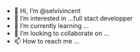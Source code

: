 - 👋 Hi, I’m @selvivincent
- 👀 I’m interested in ...full stact developper
- 🌱 I’m currently learning ...
- 💞️ I’m looking to collaborate on ...
- 📫 How to reach me ...

<!---
selvivincent/selvivincent is a ✨ special ✨ repository because its `README.md` (this file) appears on your GitHub profile.
You can click the Preview link to take a look at your changes.
--->
